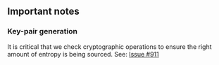 ## Important notes

### Key-pair generation

It is critical that we check cryptographic operations to ensure the right amount of entropy is being sourced.
See: [Issue #911](https://github.com/jbenet/go-ipfs/issues/911)